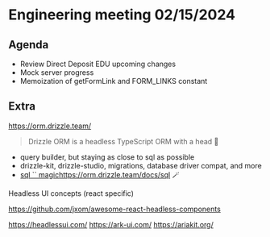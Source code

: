 # Engineering meeting 02/15/2024

## Agenda

- Review Direct Deposit EDU upcoming changes
- Mock server progress
- Memoization of getFormLink and FORM_LINKS constant

## Extra

https://orm.drizzle.team/

> Drizzle ORM is a headless TypeScript ORM with a head 🐲

- query builder, but staying as close to sql as possible
- drizzle-kit, drizzle-studio, migrations, database driver compat, and more
- [sql `` magic](https://orm.drizzle.team/docs/sql)https://orm.drizzle.team/docs/sql 🪄

Headless UI concepts (react specific)

https://github.com/jxom/awesome-react-headless-components

https://headlessui.com/
https://ark-ui.com/
https://ariakit.org/


